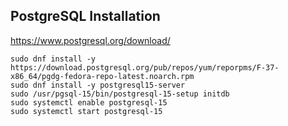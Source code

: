 ## PostgreSQL Installation


https://www.postgresql.org/download/

```
sudo dnf install -y https://download.postgresql.org/pub/repos/yum/reporpms/F-37-x86_64/pgdg-fedora-repo-latest.noarch.rpm
sudo dnf install -y postgresql15-server
sudo /usr/pgsql-15/bin/postgresql-15-setup initdb
sudo systemctl enable postgresql-15
sudo systemctl start postgresql-15
```